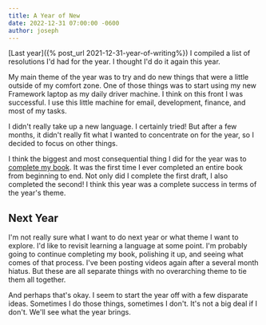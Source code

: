 ```yaml
---
title: A Year of New
date: 2022-12-31 07:00:00 -0600
author: joseph
---
```


[Last year]({% post_url 2021-12-31-year-of-writing%}) I compiled a list of resolutions I'd had for the year. I thought I'd do it again this year.

My main theme of the year was to try and do new things that were a little outside of my comfort zone. One of those things was to start using my new Framework laptop as my daily driver machine. I think on this front I was successful. I use this little machine for email, development, finance, and most of my tasks.

I didn't really take up a new language. I certainly tried! But after a few months, it didn't really fit what I wanted to concentrate on for the year, so I decided to focus on other things.

I think the biggest and most consequential thing I did for the year was to [complete my book](https://theimpossiblechildren.com/2022/07/09/book-1). It was the first time I ever completed an entire book from beginning to end. Not only did I complete the first draft, I also completed the second! I think this year was a complete success in terms of the year's theme.

## Next Year

I'm not really sure what I want to do next year or what theme I want to explore. I'd like to revisit learning a language at some point. I'm probably going to continue completing my book, polishing it up, and seeing what comes of that process. I've been posting videos again after a several month hiatus. But these are all separate things with no overarching theme to tie them all together.

And perhaps that's okay. I seem to start the year off with a few disparate ideas. Sometimes I do those things, sometimes I don't. It's not a big deal if I don't. We'll see what the year brings.
